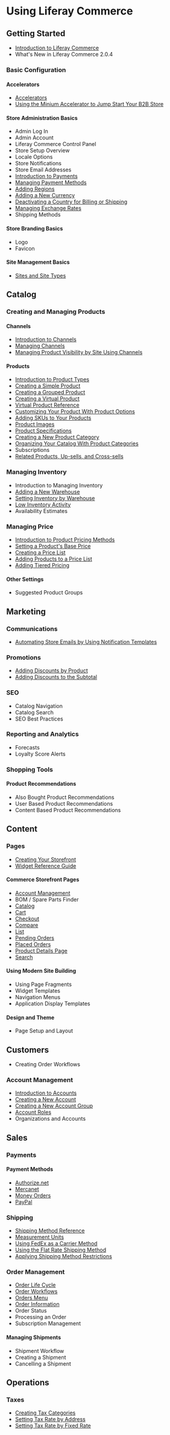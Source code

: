 # Using Liferay Commerce

## Getting Started

* [Introduction to Liferay Commerce](./getting-started/introduction-to-liferay-commerce/README.md)
* What's New in Liferay Commerce 2.0.4

### Basic Configuration

#### Accelerators

* [Accelerators](./getting-started/accelerators/README.md)
* [Using the Minium Accelerator to Jump Start Your B2B Store](./getting-started/accelerators/using-the-minium-accelerator-to-jump-start-your-b2b-store/README.md)

#### Store Administration Basics

* Admin Log In
* Admin Account
* Liferay Commerce Control Panel
* Store Setup Overview
* Locale Options
* Store Notifications
* Store Email Addresses
* [Introduction to Payments](./getting-started/payments/README.md)
* [Managing Payment Methods](./getting-started/payments/managing-payment-methods/README.md)
* [Adding Regions](./getting-started/country-options/adding-regions/README.md)
* [Adding a New Currency](./getting-started/currencies/adding-a-new-currency/README.md)
* [Deactivating a Country for Billing or Shipping](./getting-started/country-options/deactivating-a-country-for-billing-or-shipping/README.md)
* [Managing Exchange Rates](./getting-started/currencies/managing-exchange-rates/README.md)
* Shipping Methods

#### Store Branding Basics

* Logo
* Favicon

#### Site Management Basics

* [Sites and Site Types](./getting-started/site-management-basics/sites-and-site-types/README.md)

## Catalog

### Creating and Managing Products

#### Channels

* [Introduction to Channels](./catalog/creating-and-managing-products/channels/introduction-to-channels/README.md)
* [Managing Channels](./catalog/creating-and-managing-products/channels/managing-channels/README.md)
* [Managing Product Visibility by Site Using Channels](./catalog/creating-and-managing-products/channels/configuring-product-visibility-by-site-using-channels/README.md)

#### Products

* [Introduction to Product Types](./catalog/creating-and-managing-products/product-types/introduction-to-product-types/README.md)
* [Creating a Simple Product](./catalog/creating-and-managing-products/product-types/creating-a-simple-product/README.md)
* [Creating a Grouped Product](./catalog/creating-and-managing-products/product-types/creating-a-grouped-product/README.md)
* [Creating a Virtual Product](./catalog/creating-and-managing-products/product-types/creating-a-virtual-product/README.md)
* [Virtual Product Reference](./catalog/creating-and-managing-products/product-types/virtual-product-reference/README.md)
* [Customizing Your Product With Product Options](./catalog/creating-and-managing-products/customizing-your-product-with-product-options/README.md)
* [Adding SKUs to Your Products](./catalog/creating-and-managing-products/adding-skus-to-your-products/README.md)
* [Product Images](./catalog/creating-and-managing-products/product-information/product-images/README.md)
* [Product Specifications](./catalog/creating-and-managing-products/product-information/specifications/README.md)
* [Creating a New Product Category](./catalog/creating-and-managing-products/categories/creating-a-new-product-category/README.md)
* [Organizing Your Catalog With Product Categories](./catalog/creating-and-managing-products/categories/organizing-your-catalog-with-product-categories/README.md)
* Subscriptions
* [Related Products, Up-sells, and Cross-sells](./catalog/creating-and-managing-products/product-information/related-products-up-sells-and-cross-sells/README.md)

### Managing Inventory

* Introduction to Managing Inventory
* [Adding a New Warehouse](./catalog/managing-inventory/adding-a-new-warehouse/README.md)
* [Setting Inventory by Warehouse](./catalog/managing-inventory/setting-inventory-by-warehouse/README.md)
* [Low Inventory Activity](./catalog/managing-inventory/low-stock-activity/README.md)
* Availability Estimates

### Managing Price

* [Introduction to Product Pricing Methods](./catalog/managing-price/introduction-to-product-pricing-methods/README.md)
* [Setting a Product's Base Price](./catalog/managing-price/base-price/setting-a-products-base-price/README.md)
* [Creating a Price List](./catalog/managing-price/price-lists/creating-a-price-list/README.md)
* [Adding Products to a Price List](./catalog/managing-price/price-lists/adding-products-to-a-price-list/README.md)
* [Adding Tiered Pricing](./catalog/managing-price/price-lists/adding-tiered-pricing/README.md)

#### Other Settings

* Suggested Product Groups

## Marketing

### Communications

* [Automating Store Emails by Using Notification Templates](./marketing/email-notifications/automating-store-emails-by-using-notification-templates/README.md)

### Promotions

* [Adding Discounts by Product](./marketing/promotions/adding-discounts-by-product/README.md)
* [Adding Discounts to the Subtotal](./marketing/promotions/adding-discounts-to-the-subtotal/README.md)

### SEO

* Catalog Navigation
* Catalog Search
* SEO Best Practices

### Reporting and Analytics

* Forecasts
* Loyalty Score Alerts

### Shopping Tools

#### Product Recommendations

* Also Bought Product Recommendations
* User Based Product Recommendations
* Content Based Product Recommendations

## Content

### Pages

* [Creating Your Storefront](./content/pages/creating-your-storefront/README.md)
* [Widget Reference Guide](./content/pages/widget-reference/README.md)

#### Commerce Storefront Pages

* [Account Management](./content/pages/account-management/README.md)
* BOM / Spare Parts Finder
* [Catalog](./content/pages/catalog/README.md)
* [Cart](./content/cart/README.md)
* [Checkout](./content/pages/checkout/README.md)
* [Compare](./content/pages/compare/README.md)
* [List](./content/pages/list/README.md)
* [Pending Orders](./content/pending-orders/README.md)
* [Placed Orders](./content/pages/placed-orders/README.md)
* [Product Details Page](./content/pages/product-details/README.md)
* [Search](./content/search/README.md)

#### Using Modern Site Building

* Using Page Fragments
* Widget Templates
* Navigation Menus
* Application Display Templates

#### Design and Theme

* Page Setup and Layout

## Customers

* Creating Order Workflows

### Account Management

* [Introduction to Accounts](./customers/account-management/introduction-to-accounts/README.md)
* [Creating a New Account](./customers/account-management/creating-a-new-account/README.md)
* [Creating a New Account Group](./customers/account-management/creating-a-new-account-group/README.md)
* [Account Roles](./customers/account-management/account-roles/README.md)
* Organizations and Accounts

## Sales

### Payments

#### Payment Methods

* [Authorize.net](./sales/payments/payment-methods/authorize.net/README.md)
* [Mercanet](./sales/payments/payment-methods/mercanet/README.md)
* [Money Orders](./sales/payments/payment-methods/money-orders/README.md)
* [PayPal](./sales/payments/payment-methods/paypal/README.md)

### Shipping

* [Shipping Method Reference](./sales/shipping/shipping-method-reference/README.md)
* [Measurement Units](./sales/shipping/measurement-units/README.md)
* [Using FedEx as a Carrier Method](./sales/shipping/using-fedex-as-a-carrier-method/README.md)
* [Using the Flat Rate Shipping Method](./sales/shipping/using-the-flat-rate-shipping-method/README.md)
* [Applying Shipping Method Restrictions](./sales/shipping/applying-shipping-method-restrictions/README.md)

### Order Management

* [Order Life Cycle](./sales/order-management/order-life-cycle/README.md)
* [Order Workflows](./sales/order-management/order-workflows/README.md)
* [Orders Menu](./sales/order-management/orders-menu/README.md)
* [Order Information](./sales/order-management/order-information/README.md)
* Order Status
* Processing an Order
* Subscription Management

#### Managing Shipments

* Shipment Workflow
* Creating a Shipment
* Cancelling a Shipment

## Operations

### Taxes

* [Creating Tax Categories](./operations/taxes/creating-tax-categories/README.md)
* [Setting Tax Rate by Address](./operations/taxes/setting-tax-rate-by-address/README.md)
* [Setting Tax Rate by Fixed Rate](./operations/taxes/setting-tax-rate-by-fixed-rate/README.md)
